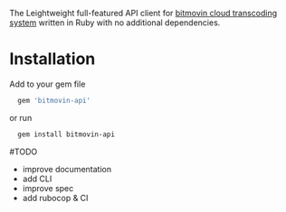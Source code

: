 The Leightweight full-featured  API client for [bitmovin cloud transcoding system](http://www.bitmovin.com) written in Ruby with no additional dependencies.


# Installation

Add to your gem file

```ruby
  gem 'bitmovin-api'
```

or run

```bash
  gem install bitmovin-api
```

#TODO

* improve documentation
* add CLI
* improve spec
* add rubocop & CI
